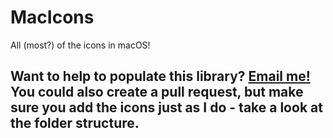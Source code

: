 # MacIcons
All (most?) of the icons in macOS!

## Want to help to populate this library? [Email me!](mailto:macicons@itsnoahevans.co.uk) You could also create a pull request, but make sure you add the icons just as I do - take a look at the folder structure.
